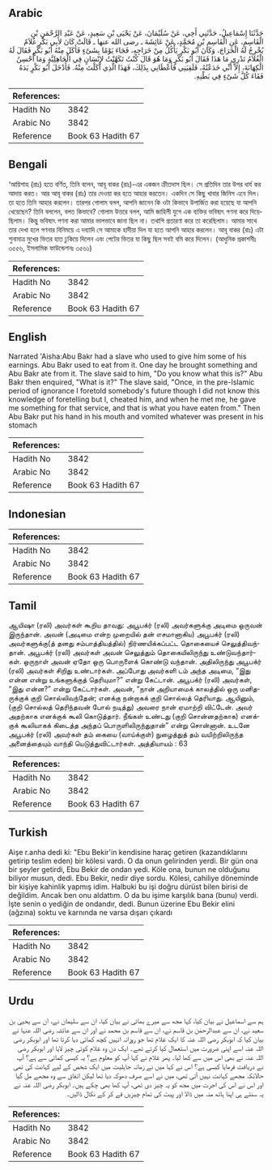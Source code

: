 ## Arabic


<div dir="rtl" lang="ar" style={{fontSize:'larger',backgroundColor:'#f8f9fa',padding:20}}>
حَدَّثَنَا إِسْمَاعِيلُ، حَدَّثَنِي أَخِي، عَنْ سُلَيْمَانَ، عَنْ يَحْيَى بْنِ سَعِيدٍ، عَنْ عَبْدِ الرَّحْمَنِ بْنِ الْقَاسِمِ، عَنِ الْقَاسِمِ بْنِ مُحَمَّدٍ، عَنْ عَائِشَةَ ـ رضى الله عنها ـ قَالَتْ كَانَ لأَبِي بَكْرٍ غُلاَمٌ يُخْرِجُ لَهُ الْخَرَاجَ، وَكَانَ أَبُو بَكْرٍ يَأْكُلُ مِنْ خَرَاجِهِ، فَجَاءَ يَوْمًا بِشَىْءٍ فَأَكَلَ مِنْهُ أَبُو بَكْرٍ فَقَالَ لَهُ الْغُلاَمُ تَدْرِي مَا هَذَا فَقَالَ أَبُو بَكْرٍ وَمَا هُوَ قَالَ كُنْتُ تَكَهَّنْتُ لإِنْسَانٍ فِي الْجَاهِلِيَّةِ وَمَا أُحْسِنُ الْكِهَانَةَ، إِلاَّ أَنِّي خَدَعْتُهُ، فَلَقِيَنِي فَأَعْطَانِي بِذَلِكَ، فَهَذَا الَّذِي أَكَلْتَ مِنْهُ‏.‏ فَأَدْخَلَ أَبُو بَكْرٍ يَدَهُ فَقَاءَ كُلَّ شَىْءٍ فِي بَطْنِهِ‏.‏
</div>
<div style={{backgroundColor:'#f8f9fa',padding:20, marginBottom: 10}}><table> <thead> <tr> <th>References:</th> <th></th> </tr> </thead> <tbody><tr><td>Hadith No</td><td>3842</td></tr><tr><td>Arabic No</td><td>3842</td></tr><tr><td>Reference</td><td>Book 63 Hadith 67</td></tr></tbody></table></div>

## Bengali


<div dir="ltr" lang="bn" style={{fontSize:'larger',backgroundColor:'#f8f9fa',padding:20}}>
‘আয়িশাহ (রাঃ) হতে বর্ণিত, তিনি বলেন, আবূ বাকর (রাঃ)-এর একজন ক্রীতদাস ছিল। সে প্রতিদিন তার উপর ধার্য কর আদায় করত। আর আবূ বাকর (রাঃ) তার দেওয়া কর হতে আহার করতেন। একদিন সে কিছু খাবার জিনিস এনে দিল। তা হতে তিনি আহার করলেন। তারপর গোলাম বলল, আপনি জানেন কি ওটা কিভাবে উপার্জিত করা হয়েছে যা আপনি খেয়েছেন? তিনি বললেন, বলত কিভাবে? গোলাম উত্তরে বলল, আমি জাহিলী যুগে এক ব্যক্তির ভবিষ্যৎ গণনা করে দিয়েছিলাম। কিন্তু ভবিষ্যৎ গণনা করা আমার ভালভাবে জানা ছিল না। তথাপি প্রতারণা করে তা করেছিলাম। আমার সাথে তার দেখা হলে গণনার বিনিময়ে এ দব্যাদি সে আমাকে হাদীয়া দিল যা হতে আপনি আহার করলেন। আবূ বাকর (রাঃ) এটা শুনামাত্র মুখের ভিতর হাত ঢুকিয়ে দিলেন এবং পেটের ভিতর যা কিছু ছিল সবই বমি করে দিলেন। (আধুনিক প্রকাশনীঃ ৩৫৫৬, ইসলামিক ফাউন্ডেশনঃ ৩৫৬১)
</div>
<div style={{backgroundColor:'#f8f9fa',padding:20, marginBottom: 10}}><table> <thead> <tr> <th>References:</th> <th></th> </tr> </thead> <tbody><tr><td>Hadith No</td><td>3842</td></tr><tr><td>Arabic No</td><td>3842</td></tr><tr><td>Reference</td><td>Book 63 Hadith 67</td></tr></tbody></table></div>

## English


<div dir="ltr" lang="en" style={{fontSize:'larger',backgroundColor:'#f8f9fa',padding:20}}>
Narrated 'Aisha:Abu Bakr had a slave who used to give him some of his earnings. Abu Bakr used to eat from it. One day he brought something and Abu Bakr ate from it. The slave said to him, "Do you know what this is?" Abu Bakr then enquired, "What is it?" The slave said, "Once, in the pre-Islamic period of ignorance I foretold somebody's future though I did not know this knowledge of foretelling but I, cheated him, and when he met me, he gave me something for that service, and that is what you have eaten from." Then Abu Bakr put his hand in his mouth and vomited whatever was present in his stomach
</div>
<div style={{backgroundColor:'#f8f9fa',padding:20, marginBottom: 10}}><table> <thead> <tr> <th>References:</th> <th></th> </tr> </thead> <tbody><tr><td>Hadith No</td><td>3842</td></tr><tr><td>Arabic No</td><td>3842</td></tr><tr><td>Reference</td><td>Book 63 Hadith 67</td></tr></tbody></table></div>

## Indonesian


<div dir="ltr" lang="id" style={{fontSize:'larger',backgroundColor:'#f8f9fa',padding:20}}>

</div>
<div style={{backgroundColor:'#f8f9fa',padding:20, marginBottom: 10}}><table> <thead> <tr> <th>References:</th> <th></th> </tr> </thead> <tbody><tr><td>Hadith No</td><td>3842</td></tr><tr><td>Arabic No</td><td>3842</td></tr><tr><td>Reference</td><td>Book 63 Hadith 67</td></tr></tbody></table></div>

## Tamil


<div dir="ltr" lang="ta" style={{fontSize:'larger',backgroundColor:'#f8f9fa',padding:20}}>
ஆயிஷா (ரலி) அவர்கள் கூறிய தாவது: அபூபக்ர் (ரலி) அவர்களுக்கு அடிமை ஒருவன் இருந்தான். அவன் (அடிமை என்ற முறையில் தன் எசமானாகிய) அபூபக்ர் (ரலி) அவர்களுக்கு(த் தனது சம்பாத்தியத்தில்) நிர்ணயிக்கப்பட்ட தொகையைச் செலுத்திவந்தான். அபூபக்ர் (ரலி) அவர்கள் அவன் செலுத்தும் தொகையிலிருந்து உண்டுவந்தார்கள். ஒருநாள் அவன் ஏதோ ஒரு பொருளைக் கொண்டு வந்தான். அதிலிருந்து அபூபக்ர் (ரலி) அவர்கள் சிறிது உண்டார்கள். அப்போது அவர்களி டம் அந்த அடிமை, “இது என்ன என்று உங்களுக்குத் தெரியுமா?” என்று கேட்டான். அபூபக்ர் (ரலி) அவர்கள், “இது என்ன?” என்று கேட்டார்கள். அவன், “நான் அறியாமைக் காலத்தில் ஒரு மனிதருக்குக் குறி சொல்லிவந்தேன்; எனக்கு நன்றாகக் குறி சொல்லத் தெரியாது. ஆயினும், (குறி சொல்லத் தெரிந்தவன் போல் நடித்து) அவரை நான் ஏமாற்றி விட்டேன். அவர் அதற்காக எனக்குக் கூலி கொடுத்தார். நீங்கள் உண்டது (குறி சொன்னதற்காக) எனக்குக் கூலியாகக் கிடைத்த அந்தப் பொருளிலிருந்துதான்” என்று சொன்னான். உடனே அபூபக்ர் (ரலி) அவர்கள் தம் கையை (வாய்க்குள்) நுழைத்துத் தம் வயிற்றிலிருந்த அனைத்தையும் வாந்தி யெடுத்துவிட்டார்கள். அத்தியாயம் : 63
</div>
<div style={{backgroundColor:'#f8f9fa',padding:20, marginBottom: 10}}><table> <thead> <tr> <th>References:</th> <th></th> </tr> </thead> <tbody><tr><td>Hadith No</td><td>3842</td></tr><tr><td>Arabic No</td><td>3842</td></tr><tr><td>Reference</td><td>Book 63 Hadith 67</td></tr></tbody></table></div>

## Turkish


<div dir="ltr" lang="tr" style={{fontSize:'larger',backgroundColor:'#f8f9fa',padding:20}}>
Aişe r.anha dedi ki: "Ebu Bekir'in kendisine haraç getiren (kazandıklarını getirip teslim eden) bir kölesi vardı. O da onun gelirinden yerdi. Bir gün ona bir şeyler getirdi, Ebu Bekir de ondan yedi. Köle ona, bunun ne olduğunu biliyor musun, dedi. Ebu Bekir, nedir diye sordu. Kölesi, cahiliye döneminde bir kişiye kahinlik yapmış idim. Halbuki bu işi doğru dürüst bilen birisi de değildim. Ancak ben onu aldattım. O da bu işime karşılık bana (bunu) verdi. İşte senin o yediğin de ondandır, dedi. Bunun üzerine Ebu Bekir elini (ağzına) soktu ve karnında ne varsa dışarı çıkardı
</div>
<div style={{backgroundColor:'#f8f9fa',padding:20, marginBottom: 10}}><table> <thead> <tr> <th>References:</th> <th></th> </tr> </thead> <tbody><tr><td>Hadith No</td><td>3842</td></tr><tr><td>Arabic No</td><td>3842</td></tr><tr><td>Reference</td><td>Book 63 Hadith 67</td></tr></tbody></table></div>

## Urdu


<div dir="rtl" lang="ur" style={{fontSize:'larger',backgroundColor:'#f8f9fa',padding:20}}>
ہم سے اسماعیل نے بیان کیا، کہا مجھ سے میرے بھائی نے بیان کیا، ان سے سلیمان نے، ان سے یحییٰ بن سعید نے، ان سے عبدالرحمٰن بن قاسم نے، ان سے قاسم بن محمد نے اور ان سے عائشہ رضی اللہ عنہا نے بیان کیا کہ ابوبکر رضی اللہ عنہ کا ایک غلام تھا جو روزانہ انہیں کچھ کمائی دیا کرتا تھا اور ابوبکر رضی اللہ عنہ اسے اپنی ضرورت میں استعمال کیا کرتے تھے۔ ایک دن وہ غلام کوئی چیز لایا اور ابوبکر رضی اللہ عنہ نے بھی اس میں سے کھا لیا۔ پھر غلام نے کہا آپ کو معلوم ہے؟ یہ کیسی کمائی سے ہے؟ آپ نے دریافت فرمایا کیسی ہے؟ اس نے کہا میں نے زمانہ جاہلیت میں ایک شخص کے لیے کہانت کی تھی حالانکہ مجھے کہانت نہیں آتی تھی، میں نے اسے صرف دھوکہ دیا تھا لیکن اتفاق سے وہ مجھے مل گیا اور اس نے اس کی اجرت میں مجھ کو یہ چیز دی تھی، آپ کھا بھی چکے ہیں۔ ابوبکر رضی اللہ عنہ نے یہ سنتے ہی اپنا ہاتھ منہ میں ڈالا اور پیٹ کی تمام چیزیں قے کر کے نکال ڈالیں۔
</div>
<div style={{backgroundColor:'#f8f9fa',padding:20, marginBottom: 10}}><table> <thead> <tr> <th>References:</th> <th></th> </tr> </thead> <tbody><tr><td>Hadith No</td><td>3842</td></tr><tr><td>Arabic No</td><td>3842</td></tr><tr><td>Reference</td><td>Book 63 Hadith 67</td></tr></tbody></table></div>